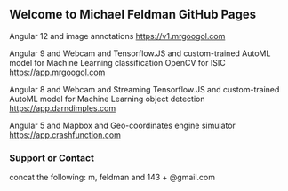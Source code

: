 ## Welcome to Michael Feldman GitHub Pages

Angular 12 and image annotations
<a href="https://v1.mrgoogol.com">https://v1.mrgoogol.com</a>

Angular 9 and Webcam and Tensorflow.JS and custom-trained AutoML model for Machine Learning classification OpenCV for ISIC
<a href="https://app.mrgoogol.com">https://app.mrgoogol.com</a>

Angular 8 and Webcam and Streaming Tensorflow.JS and custom-trained AutoML model for Machine Learning object detection
<a href="https://app.darndimples.com">https://app.darndimples.com</a>

Angular 5 and Mapbox and Geo-coordinates engine simulator
<a href="https://app.crashfunction.com">https://app.crashfunction.com</a>


### Support or Contact

concat the following: m, feldman and 143 + @gmail.com
